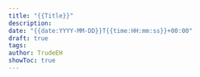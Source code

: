 ```yaml
---
title: "{{Title}}"
description: 
date: "{{date:YYYY-MM-DD}}T{{time:HH:mm:ss}}+00:00"
draft: true
tags: 
author: TrudeEH
showToc: true
---
```


